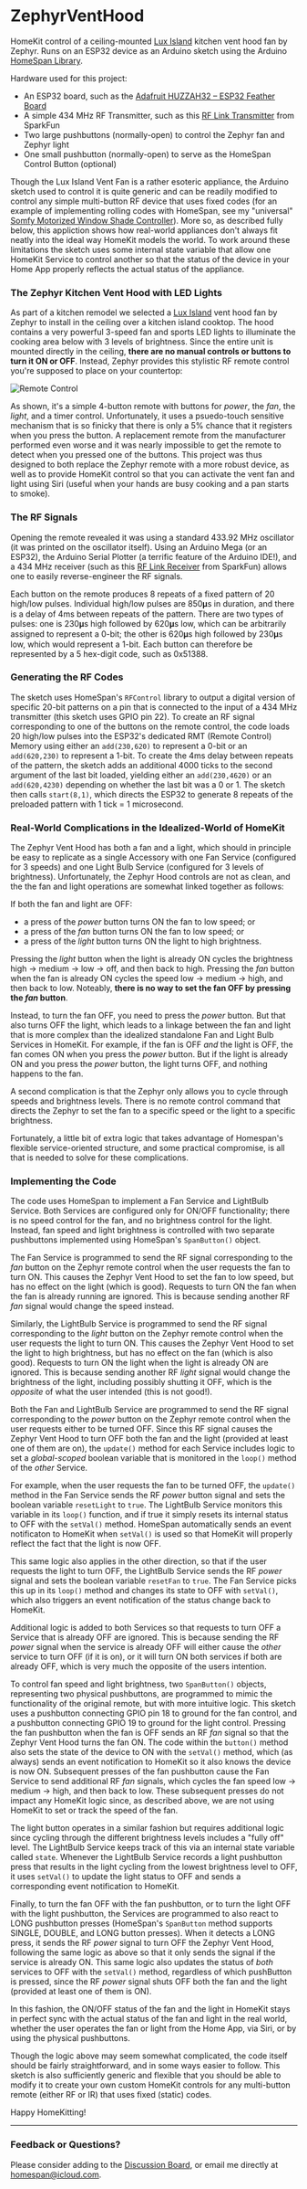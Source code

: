 # ZephyrVentHood
 
HomeKit control of a ceiling-mounted <a href="https://zephyronline.com/product/lux-island-range-hood/">Lux Island</a> kitchen vent hood fan by Zephyr.  Runs on an ESP32 device as an Arduino sketch using the Arduino [HomeSpan Library](https://github.com/HomeSpan/HomeSpan).

Hardware used for this project:

* An ESP32 board, such as the [Adafruit HUZZAH32 – ESP32 Feather Board](https://www.adafruit.com/product/3405?gclid=EAIaIQobChMIh9-Rk4nx7QIVEvDACh0IRwiGEAYYBiABEgJSMPD_BwE)
* A simple 434 MHz RF Transmitter, such as this [RF Link Transmitter](https://www.sparkfun.com/products/10534) from SparkFun
* Two large pushbuttons (normally-open) to control the Zephyr fan and Zephyr light
* One small pushbutton (normally-open) to serve as the HomeSpan Control Button (optional)

Though the Lux Island Vent Fan is a rather esoteric appliance, the Arduino sketch used to control it is quite generic and can be readily modified to control any simple multi-button RF device that uses fixed codes (for an example of implementing rolling codes with HomeSpan, see my "universal" [Somfy Motorized Window Shade Controller](https://github.com/HomeSpan/SomfyRTS)).  More so, as described fully below, this appliction shows how real-world appliances don't always fit neatly into the ideal way HomeKit models the world.  To work around these limitations the sketch uses some internal state variable that allow one HomeKit Service to control another so that the status of the device in your Home App properly reflects the actual status of the appliance.  

### The Zephyr Kitchen Vent Hood with LED Lights

As part of a kitchen remodel we selected a <a href="https://zephyronline.com/product/lux-island-range-hood/">Lux Island</a> vent hood fan by Zephyr to install in the ceiling over a kitchen island cooktop.  The hood contains a very powerful 3-speed fan and sports LED lights to illuminate the cooking area below with 3 levels of brightness.  Since the entire unit is mounted directly in the ceiling, **there are no manual controls or buttons to turn it ON or OFF**.  Instead, Zephyr provides this stylistic RF remote control you're supposed to place on your countertop:

![Remote Control](images/zephyr-remote.png)

As shown, it's a simple 4-button remote with buttons for *power*, the *fan*, the *light*, and a timer control.  Unfortunately, it uses a psuedo-touch sensitive mechanism that is so finicky that there is only a 5% chance that it registers when you press the button.  A replacement remote from the manufacturer performed even worse and it was nearly impossible to get the remote to detect when you pressed one of the buttons.  This project was thus designed to both replace the Zephyr remote with a more robust device, as well as to provide HomeKit control so that you can activate the vent fan and light using Siri (useful when your hands are busy cooking and a pan starts to smoke).

### The RF Signals

Opening the remote revealed it was using a standard 433.92 MHz oscillator (it was printed on the oscillator itself).  Using an Arduino Mega (or an ESP32), the Arduino Serial Plotter (a terrific feature of the Arduino IDE!), and a 434 MHz receiver (such as this [RF Link Receiver](https://www.sparkfun.com/products/10532) from SparkFun) allows one to easily reverse-engineer the RF signals.  

Each button on the remote produces 8 repeats of a fixed pattern of 20 high/low pulses. Individual high/low pulses are 850𝛍s in duration, and there is a delay of 4ms between repeats of the pattern.  There are two types of pulses:  one is 230𝛍s high followed by 620𝛍s low, which can be arbitrarily assigned to represent a 0-bit; the other is 620𝛍s high followed by 230𝛍s low, which would represent a 1-bit.  Each button can therefore be represented by a 5 hex-digit code, such as 0x51388.

### Generating the RF Codes

The sketch uses HomeSpan's `RFControl` library to output a digital version of specific 20-bit patterns on a pin that is connected to the input of a 434 MHz transmitter (this sketch uses GPIO pin 22).  To create an RF signal corresponding to one of the buttons on the remote control, the code loads 20 high/low pulses into the ESP32's dedicated RMT (Remote Control) Memory using either an `add(230,620)` to represent a 0-bit or an `add(620,230)` to represent a 1-bit.  To create the 4ms delay between repeats of the pattern, the sketch adds an additional 4000 ticks to the second argument of the last bit loaded, yielding either an `add(230,4620)` or an `add(620,4230)` depending on whether the last bit was a 0 or 1.  The sketch then calls `start(8,1)`, which directs the ESP32 to generate 8 repeats of the preloaded pattern with 1 tick = 1 microsecond.

### Real-World Complications in the Idealized-World of HomeKit

The Zephyr Vent Hood has both a fan and a light, which should in principle be easy to replicate as a single Accessory with one Fan Service (configured for 3 speeds) and one Light Bulb Service (configured for 3 levels of brightness).  Unfortunately, the Zephyr Hood controls are not as clean, and the the fan and light operations are somewhat linked together as follows:

If both the fan and light are OFF:

* a press of the *power* button turns ON the fan to low speed; or
* a press of the *fan* button turns ON the fan to low speed; or
* a press of the *light* button turns ON the light to high brightness.

Pressing the *light* button when the light is already ON cycles the brightness high → medium → low → off, and then back to high.  Pressing the *fan* button when the fan is already ON cycles the speed low → medium → high, and then back to low.  Noteably, **there is no way to set the fan OFF by pressing the *fan* button**.

Instead, to turn the fan OFF, you need to press the *power* button.  But that also turns OFF the light, which leads to a linkage between the fan and light that is more complex than the idealized standalone Fan and Light Bulb Services in HomeKit.  For example, if the fan is OFF *and* the light is OFF, the fan comes ON when you press the *power* button.  But if the light is already ON and you press the *power* button, the light turns OFF, and nothing happens to the fan.

A second complication is that the Zephyr only allows you to cycle through speeds and brightness levels.  There is no remote control command that directs the Zephyr to set the fan to a specific speed or the light to a specific brightness.

Fortunately, a little bit of extra logic that takes advantage of Homespan's flexible service-oriented structure, and some practical compromise, is all that is needed to solve for these complications.

### Implementing the Code

The code uses HomeSpan to implement a Fan Service and LightBulb Service.  Both Services are configured only for ON/OFF functionality; there is no speed control for the fan, and no brightness control for the light.  Instead, fan speed and light brightness is controlled with two separate pushbuttons implemented using HomeSpan's `SpanButton()` object.

The Fan Service is programmed to send the RF signal corresponding to the *fan* button on the Zephyr remote control when the user requests the fan to turn ON.  This causes the Zephyr Vent Hood to set the fan to low speed, but has no effect on the light (which is good).  Requests to turn ON the fan when the fan is already running are ignored.  This is because sending another RF *fan* signal would change the speed instead.

Similarly, the LightBulb Service is programmed to send the RF signal corresponding to the *light* button on the Zephyr remote control when the user requests the light to turn ON.  This causes the Zephyr Vent Hood to set the light to high brightness, but has no effect on the fan (which is also good).  Requests to turn ON the light when the light is already ON are ignored.  This is because sending another RF *light* signal would change the brightness of the light, including possibly shutting it OFF, which is the *opposite* of what the user intended (this is not good!).

Both the Fan and LightBulb Service are programmed to send the RF signal corresponding to the *power* button on the Zephyr remote control when the user requests either to be turned OFF.  Since this RF signal causes the Zephyr Vent Hood to turn OFF both the fan and the light (provided at least one of them are on), the `update()` method for each Service includes logic to set a *global-scoped* boolean variable that is monitored in the `loop()` method of the *other* Service.

For example, when the user requests the fan to be turned OFF, the `update()` method in the Fan Service sends the RF *power* button signal and sets the boolean variable `resetLight` to `true`.  The LightBulb Service monitors this variable in its `loop()` function, and if true it simply resets its internal status to OFF with the `setVal()` method.  HomeSpan automatically sends an event notificaton to HomeKit when `setVal()` is used so that HomeKit will properly reflect the fact that the light is now OFF.

This same logic also applies in the other direction, so that if the user requests the light to turn OFF, the LightBulb Service sends the RF *power* signal and sets the boolean variable `resetFan` to `true`.  The Fan Service picks this up in its `loop()` method and changes its state to OFF with `setVal()`, which also triggers an event notification of the status change back to HomeKit.

Additional logic is added to both Services so that requests to turn OFF a Service that is already OFF are ignored.  This is because sending the RF *power* signal when the service is already OFF will either cause the *other* service to turn OFF (if it is on), or it will turn ON both services if both are already OFF, which is very much the opposite of the users intention.

To control fan speed and light brightness, two `SpanButton()` objects, representing two physical pushbuttons, are programmed to mimic the functionality of the original remote, but with more intuitive logic.  This sketch uses a pushbutton connecting GPIO pin 18 to ground for the fan control, and a pushbutton connecting GPIO 19 to ground for the light control.  Pressing the fan pushbutton when the fan is OFF sends an RF *fan* signal so that the Zephyr Vent Hood turns the fan ON.  The code within the `button()` method also sets the state of the device to ON with the `setVal()` method, which (as always) sends an event notification to HomeKit so it also knows the device is now ON.  Subsequent presses of the fan pushbutton cause the Fan Service to send additional RF *fan* signals, which cycles the fan speed low → medium → high, and then back to low.  These subsequent presses do not impact any HomeKit logic since, as described above, we are not using HomeKit to set or track the speed of the fan.

The light button operates in a similar fashion but requires additional logic since cycling through the different brightness levels includes a "fully off" level.  The LightBulb Service keeps track of this via an internal state variable called `state`.  Whenever the LightBulb Service records a light pushbutton press that results in the light cycling from the lowest brightness level to OFF, it uses `setVal()` to update the light status to OFF and sends a corresponding event notification to HomeKit. 

Finally, to turn the fan OFF with the fan pushbutton, or to turn the light OFF with the light pushbutton, the Services are programmed to also react to LONG pushbutton presses (HomeSpan's `SpanButton` method supports SINGLE, DOUBLE, and LONG button presses).  When it detects a LONG press, it sends the RF *power* signal to turn OFF the Zephyr Vent Hood, following the same logic as above so that it only sends the signal if the service is already ON.  This same logic also updates the status of *both* services to OFF with the `setVal()` method, regardless of which pushButton is pressed, since the RF *power* signal shuts OFF both the fan and the light (provided at least one of them is ON).

In this fashion, the ON/OFF status of the fan and the light in HomeKit stays in perfect sync with the actual status of the fan and light in the real world, whether the user operates the fan or light from the Home App, via Siri, or by using the physical pushbuttons.

Though the logic above may seem somewhat complicated, the code itself should be fairly straightforward, and in some ways easier to follow.  This sketch is also sufficiently generic and flexible that you should be able to modify it to create your own custom HomeKit controls for any multi-button remote (either RF or IR) that uses fixed (static) codes.

Happy HomeKitting!

---

### Feedback or Questions?

Please consider adding to the [Discussion Board](https://github.com/HomeSpan/HomeSpan/discussions), or email me directly at [homespan@icloud.com](mailto:homespan@icloud.com).
